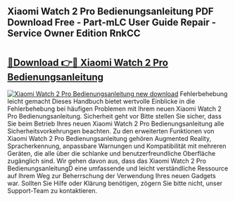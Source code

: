 ## Xiaomi Watch 2 Pro Bedienungsanleitung PDF Download Free - Part-mLC User Guide Repair - Service Owner Edition RnkCC

# <h2><a href="http://df5avva.blite.top/?on=Xiaomi+Watch+2+Pro+Bedienungsanleitung">🔗Download 👉🔴 Xiaomi Watch 2 Pro Bedienungsanleitung</a></h2>

[![Xiaomi Watch 2 Pro Bedienungsanleitung new download](https://i.imgur.com/lujVjoI.png)](http://df5avva.blite.top/?on=Xiaomi+Watch+2+Pro+Bedienungsanleitung)
Fehlerbehebung leicht gemacht Dieses Handbuch bietet wertvolle Einblicke in die Fehlerbehebung bei häufigen Problemen mit Ihrem neuen Xiaomi Watch 2 Pro Bedienungsanleitung. Sicherheit geht vor Bitte stellen Sie sicher, dass Sie beim Betrieb Ihres neuen Xiaomi Watch 2 Pro Bedienungsanleitung alle Sicherheitsvorkehrungen beachten. Zu den erweiterten Funktionen von Xiaomi Watch 2 Pro Bedienungsanleitung gehören Augmented Reality, Spracherkennung, anpassbare Warnungen und Kompatibilität mit mehreren Geräten, die alle über die schlanke und benutzerfreundliche Oberfläche zugänglich sind. Wir gehen davon aus, dass das Xiaomi Watch 2 Pro BedienungsanleitungD eine umfassende und leicht verständliche Ressource auf Ihrem Weg zur Beherrschung der Verwendung Ihres neuen Gadgets war. Sollten Sie Hilfe oder Klärung benötigen, zögern Sie bitte nicht, unser Support-Team zu kontaktieren.
